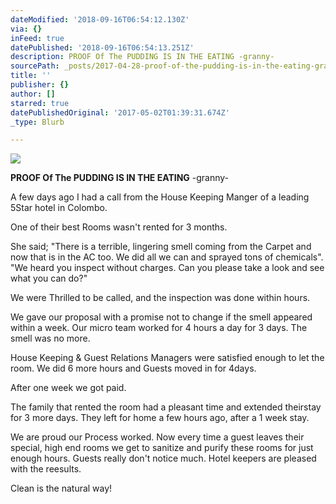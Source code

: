 ```yaml
---
dateModified: '2018-09-16T06:54:12.130Z'
via: {}
inFeed: true
datePublished: '2018-09-16T06:54:13.251Z'
description: PROOF Of The PUDDING IS IN THE EATING -granny-
sourcePath: _posts/2017-04-28-proof-of-the-pudding-is-in-the-eating-gran-.md
title: ''
publisher: {}
author: []
starred: true
datePublishedOriginal: '2017-05-02T01:39:31.674Z'
_type: Blurb

---
```

![](https://the-grid-user-content.s3-us-west-2.amazonaws.com/95269405-0ab9-4f2a-9478-95c4db5d9e64.jpg)

**PROOF Of The PUDDING IS IN THE EATING** -granny-

A few days ago I had a call from the House Keeping Manger of a leading 5Star hotel in Colombo.

One of their best Rooms wasn't rented for 3 months.

She said; "There is a terrible, lingering smell coming from the Carpet and now that is in the AC too. We did all we can and sprayed tons of chemicals". "We heard you inspect without charges. Can you please take a look and see what you can do?"

We were Thrilled to be called, and the inspection was done within hours.

We gave our proposal with a promise not to change if the smell appeared within a week. Our micro team worked for 4 hours a day for 3 days. The smell was no more.

House Keeping & Guest Relations Managers were satisfied enough to let the room. We did 6 more hours and Guests moved in for 4days.

After one week we got paid.

The family that rented the room had a pleasant time and extended theirstay for 3 more days. They left for home a few hours ago, after a 1 week stay.

We are proud our Process worked. Now every time a guest leaves their special, high end rooms we get to sanitize and purify these rooms for just enough hours. Guests really don't notice much. Hotel keepers are pleased with the reesults.

Clean is the natural way!